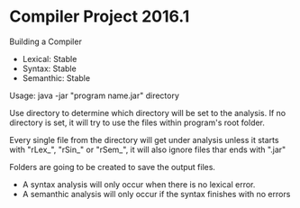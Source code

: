 # Compiler Project 2016.1
Building a Compiler

* Lexical: Stable
* Syntax: Stable
* Semanthic: Stable

Usage:
java -jar "program name.jar" directory

Use directory to determine which directory will be set to the analysis.
If no directory is set, it will try to use the files within program's root folder.

Every single file from the directory will get under analysis unless it starts with "rLex_", "rSin_" or "rSem_", it will also ignore files thar ends with ".jar"

Folders are going to be created to save the output files.

* A syntax analysis will only occur when there is no lexical error.
* A semanthic analysis will only occur if the syntax finishes with no errors
